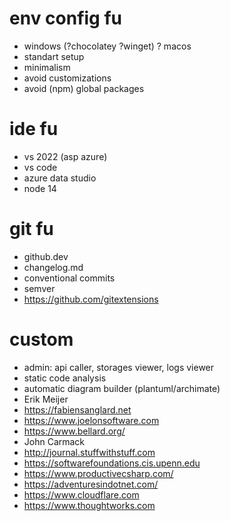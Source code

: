 # env config fu
* windows (?chocolatey ?winget) ? macos
* standart setup
* minimalism
* avoid customizations
* avoid (npm) global packages

# ide fu
* vs 2022 (asp azure) 
* vs code
* azure data studio
* node 14

# git fu
* github.dev
* changelog.md
* conventional commits
* semver
* https://github.com/gitextensions 

# custom
* admin: api caller, storages viewer, logs viewer
* static code analysis
* automatic diagram builder (plantuml/archimate)
* Erik Meijer
* https://fabiensanglard.net
* https://www.joelonsoftware.com
* https://www.bellard.org/
* John Carmack
* http://journal.stuffwithstuff.com
* https://softwarefoundations.cis.upenn.edu
* https://www.productivecsharp.com/
* https://adventuresindotnet.com/
* https://www.cloudflare.com
* https://www.thoughtworks.com
